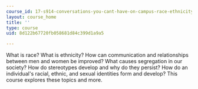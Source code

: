 ```yaml
---
course_id: 17-s914-conversations-you-cant-have-on-campus-race-ethnicity-gender-and-identity-spring-2012
layout: course_home
title: ''
type: course
uid: 8d122b67720fb058681d84c399d1a9a5

---
```

What is race? What is ethnicity? How can communication and relationships between men and women be improved? What causes segregation in our society? How do stereotypes develop and why do they persist? How do an individual's racial, ethnic, and sexual identities form and develop? This course explores these topics and more.
